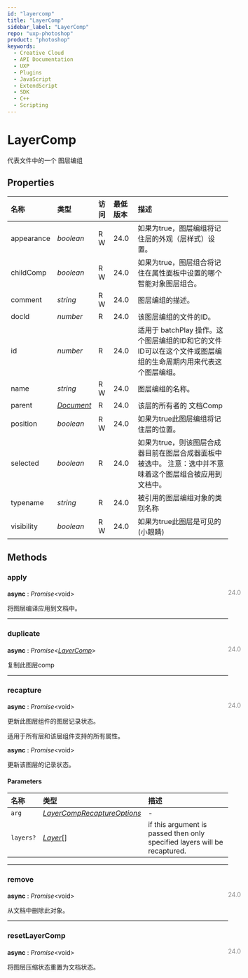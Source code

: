 ```yaml
---
id: "layercomp"
title: "LayerComp"
sidebar_label: "LayerComp"
repo: "uxp-photoshop"
product: "photoshop"
keywords:
  - Creative Cloud
  - API Documentation
  - UXP
  - Plugins
  - JavaScript
  - ExtendScript
  - SDK
  - C++
  - Scripting
---
```


# LayerComp

代表文件中的一个 图层编组

## Properties

| 名称 | 类型 | 访问 | 最低版本 | 描述 |
| :------ | :------ | :------ | :------ | :------ |
| appearance | *boolean* | R W | 24.0 | 如果为true，图层编组将记住层的外观（层样式）设置。 |
| childComp | *boolean* | R W | 24.0 | 如果为true，图层组合将记住在属性面板中设置的哪个智能对象图层组合。 |
| comment | *string* | R W | 24.0 | 图层编组的描述。 |
| docId | *number* | R | 24.0 | 该图层编组的文件的ID。 |
| id | *number* | R | 24.0 | 适用于 batchPlay 操作。这个图层编组的ID和它的文件ID可以在这个文件或图层编组的生命周期内用来代表这个图层编组。 |
| name | *string* | R W | 24.0 | 图层编组的名称。 |
| parent | [*Document*](/ps_reference/classes/document/) | R | 24.0 | 该层的所有者的 文档Comp |
| position | *boolean* | R W | 24.0 | 如果为true此图层编组将记住层的位置。 |
| selected | *boolean* | R | 24.0 | 如果为true，则该图层合成器目前在图层合成器面板中被选中。 注意：选中并不意味着这个图层组合被应用到文档中。 |
| typename | *string* | R | 24.0 | 被引用的图层编组对象的类别名称 |
| visibility | *boolean* | R W | 24.0 | 如果为true此图层是可见的(小眼睛) |

## Methods

### apply
<span class="minversion" style="display: block; margin-bottom: -1em; margin-left: 36em; float:left; opacity:0.5;">24.0</span>

**async** : *Promise*<void\>

将图层编译应用到文档中。

___

### duplicate
<span class="minversion" style="display: block; margin-bottom: -1em; margin-left: 36em; float:left; opacity:0.5;">24.0</span>

**async** : *Promise*<[*LayerComp*](/ps_reference/classes/layercomp/)\>

复制此图层comp

___

### recapture
<span class="minversion" style="display: block; margin-bottom: -1em; margin-left: 36em; float:left; opacity:0.5;">24.0</span>

**async** : *Promise*<void\>

更新此图层组件的图层记录状态。

适用于所有层和该层组件支持的所有属性。

**async** : *Promise*<void\>

更新该图层的记录状态。

#### Parameters

| 名称 | 类型 | 描述 |
| :------ | :------ | :------ |
| `arg` | [*LayerCompRecaptureOptions*](/ps_reference/objects/options/layercomprecaptureoptions/) | - |
| `layers?` | [*Layer*](/ps_reference/classes/layer/)[] | if this argument is passed then only specified layers will be recaptured. |

___

### remove
<span class="minversion" style="display: block; margin-bottom: -1em; margin-left: 36em; float:left; opacity:0.5;">24.0</span>

**async** : *Promise*<void\>

从文档中删除此对象。

___

### resetLayerComp
<span class="minversion" style="display: block; margin-bottom: -1em; margin-left: 36em; float:left; opacity:0.5;">24.0</span>

**async** : *Promise*<void\>

将图层压缩状态重置为文档状态。

